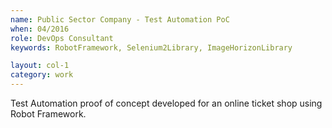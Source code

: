 ```yaml
---
name: Public Sector Company - Test Automation PoC
when: 04/2016
role: DevOps Consultant
keywords: RobotFramework, Selenium2Library, ImageHorizonLibrary

layout: col-1
category: work
---
```


Test Automation proof of concept developed for an online ticket shop using Robot Framework.

